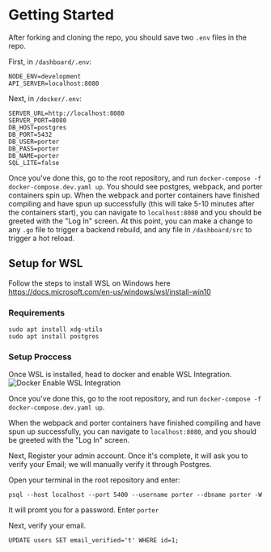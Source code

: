 # Getting Started

After forking and cloning the repo, you should save two `.env` files in the repo.

First, in `/dashboard/.env`:

```
NODE_ENV=development
API_SERVER=localhost:8080
```

Next, in `/docker/.env`:

```
SERVER_URL=http://localhost:8080
SERVER_PORT=8080
DB_HOST=postgres
DB_PORT=5432
DB_USER=porter
DB_PASS=porter
DB_NAME=porter
SQL_LITE=false
```

Once you've done this, go to the root repository, and run `docker-compose -f docker-compose.dev.yaml up`. You should see postgres, webpack, and porter containers spin up. When the webpack and porter containers have finished compiling and have spun up successfully (this will take 5-10 minutes after the containers start), you can navigate to `localhost:8080` and you should be greeted with the "Log In" screen. At this point, you can make a change to any `.go` file to trigger a backend rebuild, and any file in `/dashboard/src` to trigger a hot reload.

## Setup for WSL

Follow the steps to install WSL on Windows here https://docs.microsoft.com/en-us/windows/wsl/install-win10

### Requirements

`sudo apt install xdg-utils` <br/>
`sudo apt install postgres`

### Setup Proccess

Once WSL is installed, head to docker and enable WSL Integration.
![Docker Enable WSL Integration](https://i.imgur.com/QzMyxQx.png)

Once you've done this, go to the root repository, and run `docker-compose -f docker-compose.dev.yaml up`.

When the webpack and porter containers have finished compiling and have spun up successfully, you can navigate to `localhost:8080`, and you should be greeted with the "Log In" screen.

Next, Register your admin account. Once it's complete, it will ask you to verify your Email; we will manually verify it through Postgres.

Open your terminal in the root repository and enter:

`psql --host localhost --port 5400 --username porter --dbname porter -W`

It will promt you for a password. Enter `porter`

Next, verify your email.

`UPDATE users SET email_verified='t' WHERE id=1;`
